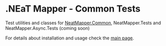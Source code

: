 # .NEaT Mapper - Common Tests

Test utilities and classes for [NeatMapper.Common](https://www.nuget.org/packages/NeatMapper.Common), NeatMapper.Tests and NeatMapper.Async.Tests (coming soon)

For details about installation and usage check the [main page](https://github.com/Xriuk/NeatMapper).